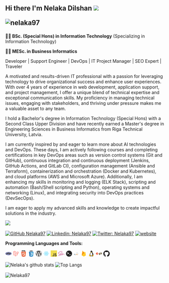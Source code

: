 <!--### Hi there 👋-->

<!--
**Nelaka97/Nelaka97** is a ✨ _special_ ✨ repository because its `README.md` (this file) appears on your GitHub profile.

Here are some ideas to get you started:

- 🔭 I’m currently working on ...
- 🌱 I’m currently learning ...
- 👯 I’m looking to collaborate on ...
- 🤔 I’m looking for help with ...
- 💬 Ask me about ...
- 📫 How to reach me: ...
- 😄 Pronouns: ...
- ⚡ Fun fact: ...
-->

<h2>Hi there I'm Nelaka Dilshan <img src="https://media.giphy.com/media/hvRJCLFzcasrR4ia7z/giphy.gif" width="25px">
<p align="left"> 
<img src="https://komarev.com/ghpvc/?username=Nelaka97&label=Profile%20views&color=0e75b6&style=flat" alt="nelaka97" /> 
</p></h2>
<p><b>👨‍🎓 BSc. (Special Hons) in Information Technology</b> (Specializing in Information Technology)</p>
<p><b>👨‍🎓 MESc. in Business Informatics</b></p>

Developer | Support Engineer | DevOps | IT Project Manager | SEO Expert | Traveler

A motivated and results-driven IT professional with a passion for leveraging technology to drive organizational success and enhance user experiences. With over 4 years of experience in web development, application support, and project management, I offer a unique blend of technical expertise and exceptional communication skills. My proficiency in managing technical issues, engaging with stakeholders, and thriving under pressure makes me a valuable asset to any team.

I hold a Bachelor's degree in Information Technology (Special Hons) with a Second Class Upper Division and have recently earned a Master's degree in Engineering Sciences in Business Informatics from Riga Technical University, Latvia.

I am currently inspired by and eager to learn more about AI technologies and DevOps. These days, I am actively following courses and completing certifications in key DevOps areas such as version control systems (Git and GitHub), continuous integration and continuous deployment (Jenkins, GitHub Actions, and GitLab CI), configuration management (Ansible and Terraform), containerization and orchestration (Docker and Kubernetes), and cloud platforms (AWS and Microsoft Azure). Additionally, I am enhancing my skills in monitoring and logging (ELK Stack), scripting and automation (Bash/Shell scripting and Python), operating systems and networking (Linux), and integrating security into DevOps practices (DevSecOps).

I am eager to apply my advanced skills and knowledge to create impactful solutions in the industry.

<img src="https://miro.medium.com/max/680/1*IRGHmiGsa16stedQvIaZfw.gif" style="width: 100px;" />

<!-- - ⚡ Fun fact sssssssss-->

[![GitHub Nelaka97](https://img.shields.io/github/followers/nelaka97?label=follow&style=social)](https://github.com/Nelaka97)
[![Linkedin: Nelaka97](https://img.shields.io/badge/-NelakaKannangara-blue?style=flat-square&logo=Linkedin&logoColor=white&link=https://www.linkedin.com/in/nelakakannangara/)](https://www.linkedin.com/in/nelakakannangara/)
[![Twitter: Nelaka97](https://img.shields.io/twitter/follow/NelakaDilshan?style=social)](https://twitter.com/nelakadilshan)
[![website](https://img.shields.io/badge/PortfolioWebsite-nelaka.mywebdesigner.lk-2648ff?style=flat-square&logo=google-chrome)](https://nelaka.mywebdesigner.lk/)

**Programming Languages and Tools:**  

<code><img height="20" src="https://raw.githubusercontent.com/github/explore/80688e429a7d4ef2fca1e82350fe8e3517d3494d/topics/php/php.png"></code>
<code><img height="20" src="https://raw.githubusercontent.com/github/explore/80688e429a7d4ef2fca1e82350fe8e3517d3494d/topics/laravel/laravel.png"></code>
<code><img height="20" src="https://raw.githubusercontent.com/github/explore/80688e429a7d4ef2fca1e82350fe8e3517d3494d/topics/html/html.png"></code>
<code><img height="20" src="https://raw.githubusercontent.com/github/explore/80688e429a7d4ef2fca1e82350fe8e3517d3494d/topics/css/css.png"></code>
<code><img height="20" src="https://raw.githubusercontent.com/github/explore/80688e429a7d4ef2fca1e82350fe8e3517d3494d/topics/wordpress/wordpress.png"></code>
<code><img height="20" src="https://raw.githubusercontent.com/github/explore/80688e429a7d4ef2fca1e82350fe8e3517d3494d/topics/react/react.png"></code>
<code><img height="20" src="https://raw.githubusercontent.com/github/explore/80688e429a7d4ef2fca1e82350fe8e3517d3494d/topics/javascript/javascript.png"></code>
<code><img height="20" src="https://raw.githubusercontent.com/github/explore/80688e429a7d4ef2fca1e82350fe8e3517d3494d/topics/sass/sass.png"></code>
<code><img height="20" src="https://raw.githubusercontent.com/github/explore/80688e429a7d4ef2fca1e82350fe8e3517d3494d/topics/terminal/terminal.png"></code>
<code><img height="20" src="https://raw.githubusercontent.com/github/explore/80688e429a7d4ef2fca1e82350fe8e3517d3494d/topics/mysql/mysql.png"></code>
<code><img height="20" src="https://raw.githubusercontent.com/github/explore/80688e429a7d4ef2fca1e82350fe8e3517d3494d/topics/firebase/firebase.png"></code>
<code><img height="20" src="https://raw.githubusercontent.com/github/explore/80688e429a7d4ef2fca1e82350fe8e3517d3494d/topics/linux/linux.png"></code>
<code><img height="20" src="https://raw.githubusercontent.com/github/explore/80688e429a7d4ef2fca1e82350fe8e3517d3494d/topics/git/git.png"></code>
<code><img height="20" src="https://raw.githubusercontent.com/github/explore/78df643247d429f6cc873026c0622819ad797942/topics/github/github.png"></code>

![Nelaka's github stats](https://github-readme-stats.vercel.app/api?username=Nelaka97&count_private=true&show_icons=true&hide_border=true)
![Top Langs](https://github-readme-stats.vercel.app/api/top-langs/?username=Nelaka97&layout=compact)
<p><img align="center" src="https://github-readme-streak-stats.herokuapp.com/?user=Nelaka97&" alt="Nelaka97" /></p>




